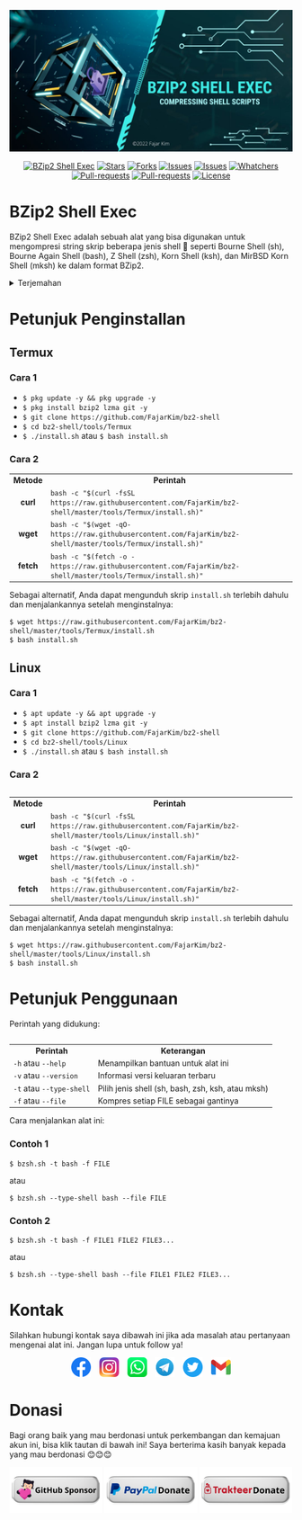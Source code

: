 ![BZip2 Shell Exec Logo](https://raw.githubusercontent.com/FajarKim/bz2-shell/master/image/logo.jpg)
<div align="center">
    <a href="https://github.com/FajarKim/bz2-shell"><img src="https://img.shields.io/github/languages/code-size/FajarKim/bz2-shell?label=BZip2%20Shell%20Exec&style=plastic&logo=github&color=blue" alt="BZip2 Shell Exec"></a>
    <a href="https://github.com/FajarKim/bz2-shell/stargazers/"><img src="https://img.shields.io/github/stars/FajarKim/bz2-shell?label=Star&style=plastic&color=red" alt="Stars"></a>
    <a href="https://github.com/FajarKim/bz2-shell/network/members/"><img src="https://img.shields.io/github/forks/FajarKim/bz2-shell?label=Fork&style=plastic&color=f5ff5e" alt="Forks"></a>
    <a href="https://github.com/FajarKim/bz2-shell/issues?q=is%3Aopen+is%3Aissue/"><img src="https://img.shields.io/github/issues/FajarKim/bz2-shell?label=Issue&style=plastic&color=a1b3ff" alt="Issues"></a>
    <a href="https://github.com/FajarKim/bz2-shell/issues?q=is%3Aissue+is%3Aclosed/"><img src="https://img.shields.io/github/issues-closed/FajarKim/bz2-shell?label=Issue&style=plastic&color=ffffff" alt="Issues"></a>
    <a href="https://github.com/FajarKim/bz2-shell/watchers/"><img src="https://img.shields.io/github/watchers/FajarKim/bz2-shell?label=Watch&style=plastic&color=1fe1f" alt="Whatchers"></a>
    <a href="https://github.com/FajarKim/bz2-shell/pulls?q=is%3Aopen+is%3Apr/"><img src="https://img.shields.io/github/issues-pr/FajarKim/bz2-shell?&label=Pull%20requests&style=plastic&color=971dff" alt="Pull-requests"></a>
    <a href="https://github.com/FajarKim/bz2-shell/pulls?q=is%3Apr+is%3Aclosed/"><img src="https://img.shields.io/github/issues-pr-closed/FajarKim/bz2-shell?&label=Pull%20requests&style=plastic&color=orange" alt="Pull-requests"></a>
    <a href="https://github.com/FajarKim/bz2-shell/blob/master/LICENSE"><img src="https://img.shields.io/github/license/FajarKim/bz2-shell?label=License&style=plastic&color=01ffc4&logo=gnu" alt="License"></a>
</div>

# BZip2 Shell Exec
BZip2 Shell Exec adalah sebuah alat yang bisa digunakan untuk mengompresi string skrip beberapa jenis shell 🔐 seperti Bourne Shell (sh), Bourne Again Shell (bash), Z Shell (zsh), Korn Shell (ksh), dan MirBSD Korn Shell (mksh) ke dalam format BZip2.

<details>
<summary>Terjemahan</summary>

- [🇬🇧 English (UK)](https://github.com/FajarKim/bz2-shell/blob/master/README-EN.md)
- [🇫🇷 France](https://github.com/FajarKim/bz2-shell/blob/master/README-FR.md)
- [🇰🇷 Korean](https://github.com/FajarKim/bz2-shell/blob/master/README-KR.md)
</details>

# Petunjuk Penginstallan
## Termux
### Cara 1
- `$ pkg update -y && pkg upgrade -y`
- `$ pkg install bzip2 lzma git -y`
- `$ git clone https://github.com/FajarKim/bz2-shell`
- `$ cd bz2-shell/tools/Termux`
- `$ ./install.sh` atau `$ bash install.sh`
### Cara 2
<table>
    <tr>
        <td><div align="center"><b>Metode</b></div></td>
        <td><div align="center"><b>Perintah</b></div></td>
    </tr>
    <tr>
        <td><div align="center"><b>curl</b></div></td>
        <td><div align="left"><code>bash -c "$(curl -fsSL https://raw.githubusercontent.com/FajarKim/bz2-shell/master/tools/Termux/install.sh)"</code></div></td>
    </tr>
    <tr>
        <td><div align="center"><b>wget</b></div></td>
        <td><div align="left"><code>bash -c "$(wget -qO- https://raw.githubusercontent.com/FajarKim/bz2-shell/master/tools/Termux/install.sh)"</code></div></td>
    </tr>
    <tr>
        <td><div align="center"><b>fetch</b></div></td>
        <td><div align="left"><code>bash -c "$(fetch -o - https://raw.githubusercontent.com/FajarKim/bz2-shell/master/tools/Termux/install.sh)"</code></div></td>
    </tr>
<table>

Sebagai alternatif, Anda dapat mengunduh skrip `install.sh` terlebih dahulu dan menjalankannya setelah menginstalnya:
```text
$ wget https://raw.githubusercontent.com/FajarKim/bz2-shell/master/tools/Termux/install.sh
$ bash install.sh
```
## Linux
### Cara 1
- `$ apt update -y && apt upgrade -y`
- `$ apt install bzip2 lzma git -y`
- `$ git clone https://github.com/FajarKim/bz2-shell`
- `$ cd bz2-shell/tools/Linux`
- `$ ./install.sh` atau `$ bash install.sh`
### Cara 2
<table>
    <tr>
        <td><div align="center"><b>Metode</b></div></td>
        <td><div align="center"><b>Perintah</b></div></td>
    </tr>
    <tr>
        <td><div align="center"><b>curl</b></div></td>
        <td><div align="left"><code>bash -c "$(curl -fsSL https://raw.githubusercontent.com/FajarKim/bz2-shell/master/tools/Linux/install.sh)"</code></div></td>
    </tr>
    <tr>
        <td><div align="center"><b>wget</b></div></td>
        <td><div align="left"><code>bash -c "$(wget -qO- https://raw.githubusercontent.com/FajarKim/bz2-shell/master/tools/Linux/install.sh)"</code></div></td>
    </tr>
    <tr>
        <td><div align="center"><b>fetch</b></div></td>
        <td><div align="left"><code>bash -c "$(fetch -o - https://raw.githubusercontent.com/FajarKim/bz2-shell/master/tools/Linux/install.sh)"</code></div></td>
    </tr>
<table>

Sebagai alternatif, Anda dapat mengunduh skrip `install.sh` terlebih dahulu dan menjalankannya setelah menginstalnya:
```text
$ wget https://raw.githubusercontent.com/FajarKim/bz2-shell/master/tools/Linux/install.sh
$ bash install.sh
```

# Petunjuk Penggunaan
Perintah yang didukung:
<table>
    <tr>
        <td><div align="center"><b>Perintah</b></div></td>
        <td><div align="center"><b>Keterangan</b></div></td>
    </tr>
    <tr>
        <td><div align="left"><code>-h</code> atau <code>--help</code></div></td>
        <td><div align="left">Menampilkan bantuan untuk alat ini</div></td>
    </tr>
    <tr>
        <td><div align="left"><code>-v</code> atau <code>--version</code></div></td>
        <td><div align="left">Informasi versi keluaran terbaru</div></td>
    </tr>
    <tr>
        <td><div align="left"><code>-t</code> atau <code>--type-shell</code></div></td>
        <td><div align="left">Pilih jenis shell (sh, bash, zsh, ksh, atau mksh)</div></td>
    </tr>
    <tr>
        <td><div align="left"><code>-f</code> atau <code>--file</code></div></td>
        <td><div align="left">Kompres setiap FILE sebagai gantinya</div></td>
    </tr>
<table>

Cara menjalankan alat ini:
### Contoh 1
```text
$ bzsh.sh -t bash -f FILE
```
atau
```text
$ bzsh.sh --type-shell bash --file FILE
```
### Contoh 2
```text
$ bzsh.sh -t bash -f FILE1 FILE2 FILE3...
```
atau
```text
$ bzsh.sh --type-shell bash --file FILE1 FILE2 FILE3...
```

# Kontak
Silahkan hubungi kontak saya dibawah ini jika ada masalah atau pertanyaan mengenai alat ini. Jangan lupa untuk follow ya!
<div align="center">
    <a href="https://www.facebook.com/profile.php?id=100071979099290"><img src="https://raw.githubusercontent.com/FajarKim/FajarKim/master/images/facebook_logo.png" alt="Facebook" width="35"></a>
    &ensp;
    <a href="https://www.instagram.com/fajarkim_"><img src="https://raw.githubusercontent.com/FajarKim/FajarKim/master/images/instagram_logo.png" alt="Instagram" width="35"></a>
    &ensp;
    <a href="https://wa.me/6285659850910?text=Hi"><img src="https://raw.githubusercontent.com/FajarKim/FajarKim/master/images/whatsapp_logo.png" alt="WhatsApp" width="35"></a>
    &ensp;
    <a href="https://t.me/FajarThea"><img src="https://raw.githubusercontent.com/FajarKim/FajarKim/master/images/telegram_logo.png" alt="Telegram" width="35"></a>
    &ensp;
    <a href="https://www.twitter.com/fajarkim_"><img src="https://raw.githubusercontent.com/FajarKim/FajarKim/master/images/twitter_logo.png" alt="Twitter" width="35"></a>
    &ensp;
    <a href="mailto:fajarrkim@gmail.com"><img src="https://raw.githubusercontent.com/FajarKim/FajarKim/master/images/gmail_logo.png" alt="Gmail" width="35"></a>
</div>

# Donasi
Bagi orang baik yang mau berdonasi untuk perkembangan dan kemajuan akun ini, bisa klik tautan di bawah ini! Saya berterima kasih banyak kepada yang mau berdonasi 😊😊😊
<div align="left">
    <a href="https://github.com/sponsors/FajarKim/"><img src="https://raw.githubusercontent.com/FajarKim/FajarKim/master/images/donate_github.png" alt="GitHub Sponsor" width="165"></a>
    <a href="https://paypal.me/agusbirawan/"><img src="https://raw.githubusercontent.com/FajarKim/FajarKim/master/images/donate_paypal.png" alt="PayPal Donate" width="165"></a>
    <a href="https://trakteer.id/FajarKim/"><img src="https://raw.githubusercontent.com/FajarKim/FajarKim/master/images/donate_trakteer.png" alt="Trakteer.id Donate" width="165"></a>
</div>

